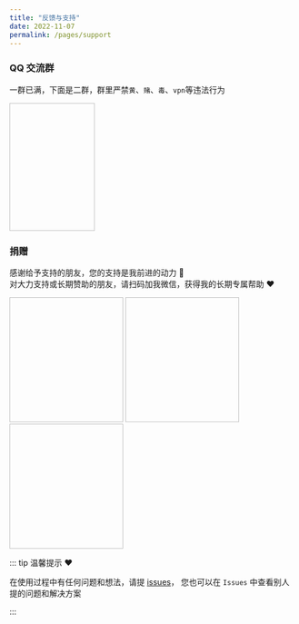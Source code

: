 ```yaml
---
title: "反馈与支持"
date: 2022-11-07
permalink: /pages/support
---
```


### QQ 交流群

一群已满，下面是二群，群里严禁`黄`、`赌`、`毒`、`vpn`等违法行为

<img :src="$withBase('/img/support/qq.png')" width="150px" height="225px" />

### 捐赠

感谢给予支持的朋友，您的支持是我前进的动力 🎉  
对大力支持或长期赞助的朋友，请扫码加我微信，获得我的长期专属帮助 ❤️

<img :src="$withBase('/img/support/addWx.jpg')" width="200px" height="220px" />
<img :src="$withBase('/img/support/wx.jpg')" width="200px" height="220px" style="marginRight:16px" />
<img :src="$withBase('/img/support/ali.jpg')" width="200px" height="220px" />
 
::: tip 温馨提示 ❤️

在使用过程中有任何问题和想法，请提 [issues](https://github.com/xiaoxian521/vue-pure-admin/issues/new/choose)，
您也可以在 `Issues` 中查看别人提的问题和解决方案

:::
